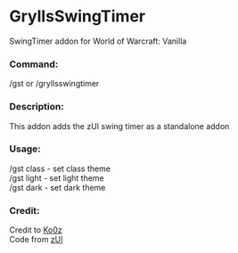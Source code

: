 # GryllsSwingTimer
SwingTimer addon for World of Warcraft: Vanilla

### Command:<br>
/gst or /gryllsswingtimer<br>

### Description:<br>
This addon adds the zUI swing timer as a standalone addon<br>

### Usage:<br>
/gst class - set class theme<br>
/gst light - set light theme<br>
/gst dark - set dark theme<br>

### Credit:<br>
Credit to [Ko0z](https://github.com/Ko0z)<br>
Code from [zUI](https://github.com/Ko0z/zUI)<br>

